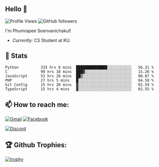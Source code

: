 
<h2>Hello 👋</h2> 

![Profile Views](https://komarev.com/ghpvc/?username=Homiez09&label=Profile%20views&color=0e75b6&style=flat)
![GitHub followers](https://img.shields.io/github/followers/HomieZ09.svg?style=social&label=Follow)


I'm Phumrapee Soenvanichakul!

- <i>Currently:</i> CS Student at KU.

<h2>👀 Stats</h2>

<!--START_SECTION:waka-->

```text
Python          333 hrs 8 mins  ██████████████░░░░░░░░░░░   56.31 %
C               90 hrs 18 mins  ███▓░░░░░░░░░░░░░░░░░░░░░   15.26 %
JavaScript      52 hrs 28 mins  ██▒░░░░░░░░░░░░░░░░░░░░░░   08.87 %
PHP             27 hrs 5 mins   █░░░░░░░░░░░░░░░░░░░░░░░░   04.58 %
Git Config      15 hrs 20 mins  ▓░░░░░░░░░░░░░░░░░░░░░░░░   02.59 %
TypeScript      15 hrs 4 mins   ▓░░░░░░░░░░░░░░░░░░░░░░░░   02.55 %
```

<!--END_SECTION:waka-->

<h2>📫 How to reach me:</h2>

<a href="mailto:phumrapeesoen1@gmail.com">![Gmail](https://img.shields.io/badge/Gmail-D14836?style=for-the-badge&logo=gmail&logoColor=white)</a> 
<a href="https://web.facebook.com/phumrapee.soenvanichakul.3/">![Facebook](https://img.shields.io/badge/Facebook-4267B2?style=for-the-badge&logo=facebook&logoColor=white)</a>

<a href="https://discord.gg/EWnAEUtFVm">![Discord](https://discord.c99.nl/widget/theme-1/297740667784921089.png)</a> 

<h2>🏆 Github Trophies:</h2>

[![trophy](https://github-profile-trophy.vercel.app/?username=Homiez09&theme=discord&row=1)](https://github.com/ryo-ma/github-profile-trophy)
